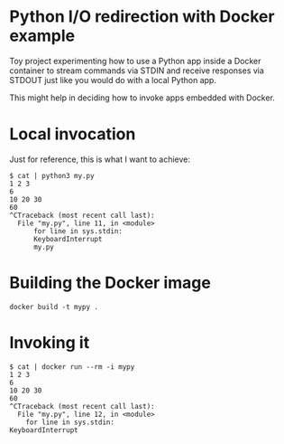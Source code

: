 Python I/O redirection with Docker example
===

Toy project experimenting how to use a Python app inside a Docker container to stream commands via STDIN
and receive responses via STDOUT just like you would do with a local Python app.

This might help in deciding how to invoke apps embedded with Docker.

Local invocation
===

Just for reference, this is what I want to achieve:

    $ cat | python3 my.py 
    1 2 3
    6
    10 20 30
    60
    ^CTraceback (most recent call last):
      File "my.py", line 11, in <module>
          for line in sys.stdin:
          KeyboardInterrupt
          my.py 

Building the Docker image
===

    docker build -t mypy .

Invoking it
===

    $ cat | docker run --rm -i mypy 
    1 2 3
    6
    10 20 30
    60
    ^CTraceback (most recent call last):
      File "my.py", line 12, in <module>
        for line in sys.stdin:
    KeyboardInterrupt

